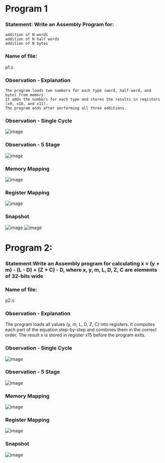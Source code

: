 # Program 1
### Statement: Write an Assembly Program for:

    addition of N words
    addition of N half words
    addition of N bytes


### Name of file:
p1.s

### Observation - Explanation
    The program loads two numbers for each type (word, half-word, and byte) from memory.
    It adds the numbers for each type and stores the results in registers (x9, x10, and x11).
    The program ends after performing all three additions.



### Observation - Single Cycle
![image](https://github.com/user-attachments/assets/10308854-26fc-455c-9432-17a9e4eab713)



### Observation - 5 Stage
![image](https://github.com/user-attachments/assets/7f85c400-df84-4027-8a80-9fa6e15e51d8)


### Memory Mapping
![image](https://github.com/user-attachments/assets/b0d0801c-ff51-490d-981f-e94dfb800049)


### Register Mapping
![image](https://github.com/user-attachments/assets/90f72ee6-a8ff-4ba1-af66-2eaf15275e05)


### Snapshot
![image](https://github.com/user-attachments/assets/722b5f3f-40b4-40ee-91a0-11ffde459f8c)
![image](https://github.com/user-attachments/assets/a995b986-6959-4dfc-8779-71aa13241220)


# Program 2: 
### Statement:Write an Assembly program for calculating x = (y + m) - (L - D) + (Z + C) - D, where x, y, m, L, D, Z, C are elements of 32-bits wide

### Name of file:
p2.s

### Observation - Explanation
The program loads all values (y, m, L, D, Z, C) into registers.
It computes each part of the equation step-by-step and combines them in the correct order.
The result x is stored in register x15 before the program exits.

### Observation - Single Cycle
![image](https://github.com/user-attachments/assets/a9c69b28-753b-4602-a0c2-1172f9bee4f0)


### Observation - 5 Stage
![image](https://github.com/user-attachments/assets/acb2030d-9cf9-4e43-86df-90e1f4931602)


### Memory Mapping
![image](https://github.com/user-attachments/assets/3cc4fff6-7647-4217-a0c9-3053c8c9e89d)


### Register Mapping
![image](https://github.com/user-attachments/assets/545b2444-7265-4856-9f74-5af87735eff2)


### Snapshot
![image](https://github.com/user-attachments/assets/f30f3944-5cb8-4875-87ef-7da5facbb3e0)




